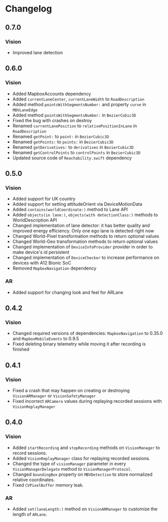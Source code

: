 # Changelog

## 0.7.0

### Vision
- Improved lane detection

## 0.6.0

### Vision
- Added MapboxAccounts dependency
- Added `currentLaneCenter`, `currentLaneWidth` to `RoadDescription`
- Added method `pointsWithSegmentsNumber:` and property `curve` in `MBVLaneEdge`
- Added method `pointsWithSegmentsNumber:` in `BezierCubic3D`
- Fixed the bug with crashes on destroy
- Renamed `currentLanePosition` to `relativePositionInLane` in `RoadDescription`
- Renamed `getPoint:` to `point:` in `BezierCubic3D`
- Renamed `getPoints:` to `points:` in `BezierCubic3D`
- Renamed `getDerivatives:` to `derivatives` in `BezierCubic3D`
- Renamed `getControlPoints` to `controlPoints` in `BezierCubic3D`
- Updated source code of `Reachability.swift` dependency

## 0.5.0

### Vision
- Added support for UK country
- Added support for setting attitudeOrient via DeviceMotionData
- Added `contains(worldCoordinate:)` method to Lane API
- Added `objects(in lane:)`, `objects(with detectionClass:)` methods to WorldDescription API
- Changed implementation of lane detector: it has better quality and improved energy efficiency. Only one ego lane is detected right now
- Changed World-Pixel transformation methods to return optional values
- Changed World-Geo transformation methods to return optional values
- Changed implementation of `DeviceInfoProvider` provider in order to make device's id persistent
- Changed implementation of `DeviceChecker` to increase performance on devices with A12 Bionic SoC
- Removed `MapboxNavigation` dependency

### AR
- Added support for changing look and feel for ARLane

## 0.4.2

### Vision
- Changed required versions of dependencies: `MapboxNavigation` to 0.35.0 and `MapboxMobileEvents` to 0.9.5
- Fixed deleting binary telemetry while moving it after recording is finished

## 0.4.1

### Vision
- Fixed a crash that may happen on creating or destroying `VisionARManager` or `VisionSafetyManager`
- Fixed incorrect `ARCamera` values during replaying recorded sessions with `VisionReplayManager`

## 0.4.0

### Vision
- Added `startRecording` and `stopRecording` methods on `VisionManager` to record sessions.
- Added `VisionReplayManager` class for replaying recorded sessions.
- Changed the type of `visionManager` parameter in every `VisionManagerDelegate` method to `VisionManagerProtocol`.
- Changed `boundingBox` property on `MBVDetection` to store normalized relative coordinates.
- Fixed `CVPixelBuffer` memory leak.

### AR
- Added `set(laneLength:)` method on `VisionARManager` to customize the length of `ARLane`.
